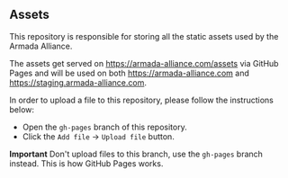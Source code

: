 ## Assets

This repository is responsible for storing all the static assets used by the Armada Alliance.

The assets get served on https://armada-alliance.com/assets via GitHub Pages and will be used on both https://armada-alliance.com and https://staging.armada-alliance.com.

In order to upload a file to this repository, please follow the instructions below:

- Open the `gh-pages` branch of this repository.
- Click the `Add file` -> `Upload file` button.

**Important** Don't upload files to this branch, use the `gh-pages` branch instead. This is how GitHub Pages works.